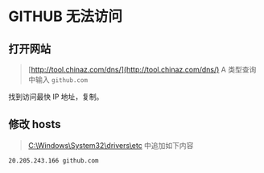 # GITHUB 无法访问

## 打开网站

> [http://tool.chinaz.com/dns/](http://tool.chinaz.com/dns/)  A 类型查询中输入 `github.com`

找到访问最快 IP 地址，复制。

## 修改 hosts

> [C:\Windows\System32\drivers\etc](C:\Windows\System32\drivers\etc) 中追加如下内容

```text
20.205.243.166 github.com
```
